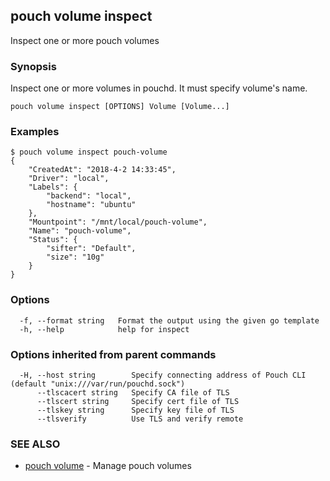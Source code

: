 ## pouch volume inspect

Inspect one or more pouch volumes

### Synopsis

Inspect one or more volumes in pouchd. It must specify volume's name.

```
pouch volume inspect [OPTIONS] Volume [Volume...]
```

### Examples

```
$ pouch volume inspect pouch-volume
{
    "CreatedAt": "2018-4-2 14:33:45",
    "Driver": "local",
    "Labels": {
        "backend": "local",
        "hostname": "ubuntu"
    },
    "Mountpoint": "/mnt/local/pouch-volume",
    "Name": "pouch-volume",
    "Status": {
        "sifter": "Default",
        "size": "10g"
    }
}
```

### Options

```
  -f, --format string   Format the output using the given go template
  -h, --help            help for inspect
```

### Options inherited from parent commands

```
  -H, --host string        Specify connecting address of Pouch CLI (default "unix:///var/run/pouchd.sock")
      --tlscacert string   Specify CA file of TLS
      --tlscert string     Specify cert file of TLS
      --tlskey string      Specify key file of TLS
      --tlsverify          Use TLS and verify remote
```

### SEE ALSO

* [pouch volume](pouch_volume.md)	 - Manage pouch volumes


